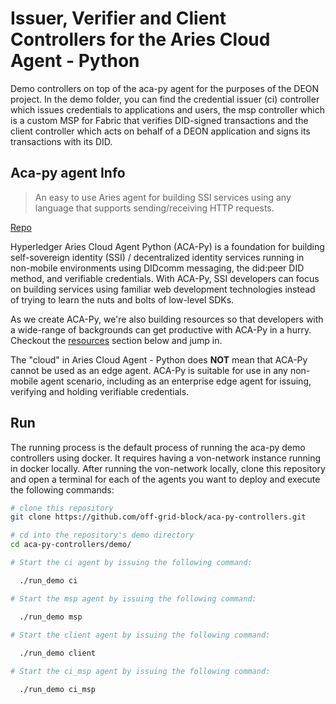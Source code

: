 # Issuer, Verifier and Client Controllers for the Aries Cloud Agent - Python  

Demo controllers on top of the aca-py agent for the purposes of the DEON project. In the demo folder, you can find the credential issuer (ci) controller which issues credentials to applications and users, the msp controller which is a custom MSP for Fabric that verifies DID-signed transactions and the client controller which acts on behalf of a DEON application and signs its transactions with its DID.

## Aca-py agent Info

> An easy to use Aries agent for building SSI services using any language that supports sending/receiving HTTP requests.

[Repo](https://github.com/hyperledger/aries-cloudagent-python/)

Hyperledger Aries Cloud Agent Python (ACA-Py) is a foundation for building self-sovereign identity (SSI) / decentralized identity services running in non-mobile environments using DIDcomm messaging, the did:peer DID method, and verifiable credentials. With ACA-Py, SSI developers can focus on building services using familiar web development technologies instead of trying to learn the nuts and bolts of low-level SDKs.

As we create ACA-Py, we're also building resources so that developers with a wide-range of backgrounds can get productive with ACA-Py in a hurry. Checkout the [resources](#resources) section below and jump in.

The "cloud" in Aries Cloud Agent - Python does **NOT** mean that ACA-Py cannot be used as an edge agent. ACA-Py is suitable for use in any non-mobile agent scenario, including as an enterprise edge agent for
issuing, verifying and holding verifiable credentials.

## Run

The running process is the default process of running the aca-py demo controllers using docker. It requires having a von-network instance running in docker locally. After running the von-network locally, clone this repository and open a terminal for each of the agents you want to deploy and execute the following commands:

```bash
# clone this repository
git clone https://github.com/off-grid-block/aca-py-controllers.git

# cd into the repository's demo directory 
cd aca-py-controllers/demo/

# Start the ci agent by issuing the following command:

  ./run_demo ci

# Start the msp agent by issuing the following command:

  ./run_demo msp
  
# Start the client agent by issuing the following command:

  ./run_demo client

# Start the ci_msp agent by issuing the following command:

  ./run_demo ci_msp
  
  ```
